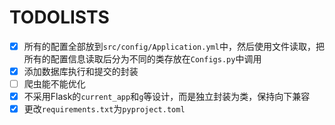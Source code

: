 # TODOLISTS

- [x] 所有的配置全部放到`src/config/Application.yml`中，然后使用文件读取，把所有的配置信息读取后分为不同的类存放在`Configs.py`中调用
- [x] 添加数据库执行和提交的封装
- [ ] 爬虫能不能优化
- [x] 不采用Flask的`current_app`和`g`等设计，而是独立封装为类，保持向下兼容
- [x] 更改`requirements.txt`为`pyproject.toml`
